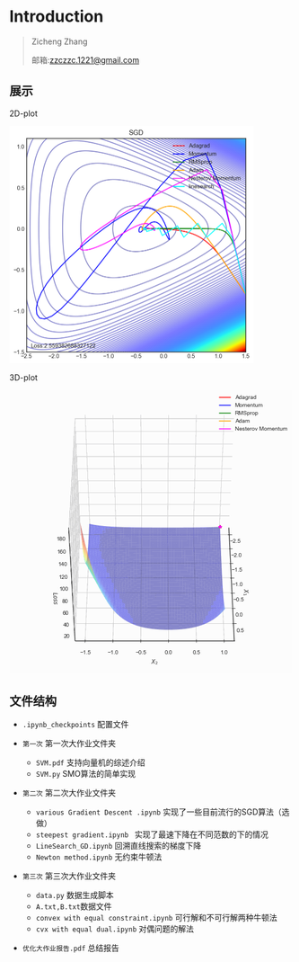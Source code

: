 # Introduction

> Zicheng Zhang
>
> 邮箱:zzczzc.1221@gmail.com

## 展示
2D-plot

<img src="./img/2d.png" style="zoom:50%">

3D-plot

![](./img/3d.gif)
## 文件结构

* `.ipynb_checkpoints` 配置文件
* `第一次` 第一次大作业文件夹
  * `SVM.pdf` 支持向量机的综述介绍
  * `SVM.py` SMO算法的简单实现
* `第二次` 第二次大作业文件夹
  * `various Gradient Descent .ipynb` 实现了一些目前流行的SGD算法（选做）
  * `steepest gradient.ipynb ` 实现了最速下降在不同范数的下的情况
  * `LineSearch_GD.ipynb` 回溯直线搜索的梯度下降
  * `Newton method.ipynb` 无约束牛顿法
* `第三次` 第三次大作业文件夹
  * `data.py`  数据生成脚本
  * `A.txt,B.txt`数据文件
  *  `convex with equal constraint.ipynb`  可行解和不可行解两种牛顿法
  * `cvx with equal dual.ipynb` 对偶问题的解法

* `优化大作业报告.pdf` 总结报告
